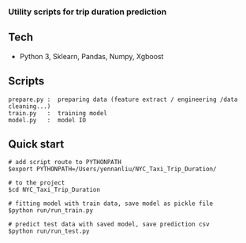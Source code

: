 ### Utility scripts for trip duration prediction 


## Tech
- Python 3, Sklearn, Pandas, Numpy, Xgboost

## Scripts 

```
prepare.py :  preparing data (feature extract / engineering /data cleaning...) 
train.py   :  training model 
model.py   :  model IO 

```

## Quick start 

```
# add script route to PYTHONPATH
$export PYTHONPATH=/Users/yennanliu/NYC_Taxi_Trip_Duration/

# to the project 
$cd NYC_Taxi_Trip_Duration

# fitting model with train data, save model as pickle file 
$python run/run_train.py

# predict test data with saved model, save prediction csv
$python run/run_test.py

```







